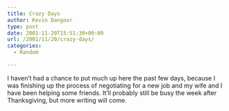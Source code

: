```yaml
---
title: Crazy Days
author: Kevin Dangoor
type: post
date: 2001-11-20T15:51:30+00:00
url: /2001/11/20/crazy-days/
categories:
  - Random

---
```

I haven&#8217;t had a chance to put much up here the past few days, because I was finishing up the process of negotiating for a new job and my wife and I have been helping some friends. It&#8217;ll probably still be busy the week after Thanksgiving, but more writing will come.